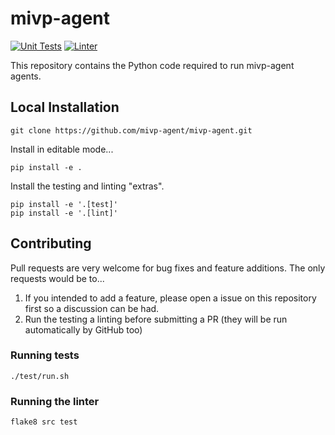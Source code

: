 # mivp-agent

[![Unit Tests](https://github.com/mivp-agent/mivp-agent/actions/workflows/unit-tests.yml/badge.svg)](https://github.com/mivp-agent/mivp-agent/actions/workflows/unit-tests.yml)
[![Linter](https://github.com/mivp-agent/mivp-agent/actions/workflows/linter.yml/badge.svg)](https://github.com/mivp-agent/mivp-agent/actions/workflows/linter.yml)

This repository contains the Python code required to run mivp-agent agents.

## Local Installation

```
git clone https://github.com/mivp-agent/mivp-agent.git
```

Install in editable mode...

```
pip install -e .
```

Install the testing and linting "extras".

```
pip install -e '.[test]'
pip install -e '.[lint]'
```

## Contributing

Pull requests are very welcome for bug fixes and feature additions. The only requests would be to...

1. If you intended to add a feature, please open a issue on this repository first so a discussion can be had.
2. Run the testing a linting before submitting a PR (they will be run automatically by GitHub too)

### Running tests

```
./test/run.sh
```

### Running the linter

```
flake8 src test
```